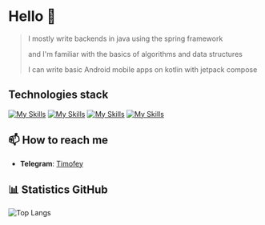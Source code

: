 # Hello 👋
> I mostly write backends in java using the spring framework
>
> and I'm familiar with the basics of algorithms and data structures
>
> I can write basic Android mobile apps on kotlin with jetpack compose

## Technologies stack
[![My Skills](https://skillicons.dev/icons?i=java,spring,idea,postgres,postman,redis)](https://skillicons.dev)
[![My Skills](https://skillicons.dev/icons?i=linux,ubuntu,bash,git)](https://skillicons.dev)
[![My Skills](https://skillicons.dev/icons?i=kotlin,androidstudio)](https://skillicons.dev)
[![My Skills](https://skillicons.dev/icons?i=obsidian)](https://skillicons.dev)

## 📫 How to reach me
  - **Telegram**: [Timofey](https://t.me/Timofeynn)

## 📊 Statistics GitHub 

![Top Langs](https://github-readme-stats.vercel.app/api/top-langs/?username=TimofeyNovv&layout=compact&theme=radical)
<!--
**TimofeyNovv/TimofeyNovv** is a ✨ _special_ ✨ repository because its `README.md` (this file) appears on your GitHub profile.

Here are some ideas to get you started:

- 🔭 I’m currently working on ...
- 🌱 I’m currently learning ...
- 👯 I’m looking to collaborate on ...
- 🤔 I’m looking for help with ...
- 💬 Ask me about ...
- 📫 How to reach me: ...
- 😄 Pronouns: ...
- ⚡ Fun fact: ...
-->
